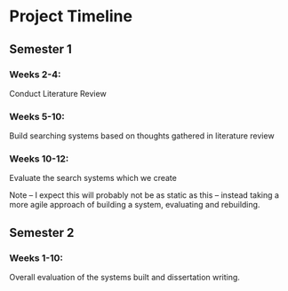 # Project Timeline

## Semester 1

### Weeks 2-4:

Conduct Literature Review

### Weeks 5-10:

Build searching systems based on thoughts gathered in literature review

### Weeks 10-12:

Evaluate the search systems which we create</br>

Note – I expect this will probably not be as static as this – instead taking a more agile approach of building a system, evaluating and rebuilding.

## Semester 2

### Weeks 1-10:

Overall evaluation of the systems built and dissertation writing.
